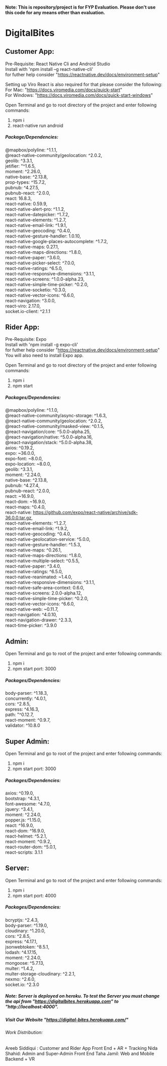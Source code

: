 #### Note: This is repository/project is for FYP Evaluation. Please don't use this code for any means other than evaluation.

# DigitalBites

## Customer App:

Pre-Requisite: React Native Cli and Android Studio\
Install with 'npm install –g react-native-cli'\
for futher help consider "https://reactnative.dev/docs/environment-setup"

Setting up Viro React is also required for that please consider the following:\
For Mac: "https://docs.viromedia.com/docs/quick-start" \
For Windows: "https://docs.viromedia.com/docs/quick-start-windows"

Open Terminal and go to root directory of the project and enter following commands:
1. npm i
2. react-native run android

##### Package/Dependencies:
@mapbox/polyline: ^1.1.1,\
@react-native-community/geolocation: ^2.0.2,\
geolib: ^3.3.1,\
jetifier: "^1.6.5,\
moment: ^2.26.0,\
native-base: ^2.13.8,\
prop-types: ^15.7.2,\
pubnub: ^4.27.5,\
pubnub-react: ^2.0.0,\
react: 16.8.3,\
react-native: 0.59.9,\
react-native-alert-pro: ^1.1.2,\
react-native-datepicker: ^1.7.2,\
react-native-elements: ^1.2.7,\
react-native-email-link: ^1.9.1,\
react-native-geocoding: ^0.4.0,\
react-native-gesture-handler: 1.0.10,\
react-native-google-places-autocomplete: ^1.7.2,\
react-native-maps: 0.27.1,\
react-native-maps-directions: ^1.8.0,\
react-native-paper: ^3.6.0,\
react-native-picker-select: ^7.0.0,\
react-native-ratings: ^6.5.0,\
react-native-responsive-dimensions: ^3.1.1,\
react-native-screens: ^1.0.0-alpha.23,\
react-native-simple-time-picker: ^0.2.0,\
react-native-socketio: ^0.3.0,\
react-native-vector-icons: ^6.6.0,\
react-navigation: ^3.0.0,\
react-viro: 2.17.0,\
socket.io-client: ^2.1.1


## Rider App:

Pre-Requisite: Expo\
Install with 'npm install -g expo-cli'\
for futher help consider "https://reactnative.dev/docs/environment-setup" \
You will also need to install Expo app.

Open Terminal and go to root directory of the project and enter following commands:
1. npm i
2. npm start

##### Packages/Dependencies:
@mapbox/polyline: ^1.1.0,\
@react-native-community/async-storage: ^1.6.3,\
@react-native-community/geolocation: ^2.0.2,\
@react-native-community/masked-view: ^0.1.5,\
@react-navigation/core: ^5.0.0-alpha.25,\
@react-navigation/native: ^5.0.0-alpha.16,\
@react-navigation/stack: ^5.0.0-alpha.38,\
axios: ^0.19.2,\
expo: ~36.0.0,\
expo-font: ~8.0.0,\
expo-location: ~8.0.0,\
geolib: ^3.3.1,\
moment: ^2.24.0,\
native-base: ^2.13.8,\
pubnub: ^4.27.4,\
pubnub-react: ^2.0.0,\
react: ~16.9.0,\
react-dom: ~16.9.0,\
react-maps: ^0.4.0,\
react-native: https://github.com/expo/react-native/archive/sdk-36.0.0.tar.gz, \
react-native-elements: ^1.2.7,\
react-native-email-link: ^1.9.2,\
react-native-geocoding: ^0.4.0,\
react-native-geolocation-service: ^5.0.0,\
react-native-gesture-handler: ^1.5.3,\
react-native-maps: ^0.26.1,\
react-native-maps-directions: ^1.8.0,\
react-native-multiple-select: ^0.5.5,\
react-native-paper: ^3.4.0,\
react-native-ratings: ^6.5.0,\
react-native-reanimated: ~1.4.0,\
react-native-responsive-dimensions: ^3.1.1,\
react-native-safe-area-context: 0.6.0,\
react-native-screens: 2.0.0-alpha.12,\
react-native-simple-time-picker: ^0.2.0,\
react-native-vector-icons: ^6.6.0,\
react-native-web: ~0.11.7,\
react-navigation: ^4.0.10,\
react-navigation-drawer: ^2.3.3,\
react-time-picker: ^3.9.0


## Admin:

Open Terminal and go to root of the project and enter following commands:
1. npm i
2. npm start
port: 3000

##### Packages/Dependencies:
body-parser: ^1.18.3,\
concurrently: ^4.0.1,\
cors: ^2.8.5,\
express: ^4.16.3,\
path: "^0.12.7,\
react-moment: ^0.9.7,\
validator: ^10.8.0


## Super Admin:

Open Terminal and go to root of the project and enter following commands:
1. npm i
2. npm start
port: 3000

##### Packages/Dependencies:
axios: ^0.19.0,\
bootstrap: ^4.3.1,\
font-awesome: ^4.7.0,\
jquery: ^3.4.1,\
moment: ^2.24.0,\
popper.js: ^1.15.0,\
react: ^16.9.0,\
react-dom: ^16.9.0,\
react-helmet: ^5.2.1,\
react-moment: ^0.9.2,\
react-router-dom: ^5.0.1,\
react-scripts: 3.1.1


## Server:

Open Terminal and go to root of the project and enter following commands:
1. npm i
2. npm start
port: 4000

##### Packages/Dependencies:
bcryptjs: ^2.4.3,\
body-parser: ^1.19.0,\
cloudinary: ^1.20.0,\
cors: ^2.8.5,\
express: ^4.17.1,\
jsonwebtoken: ^8.5.1,\
lodash: ^4.17.15,\
moment: ^2.24.0,\
mongoose: ^5.7.13,\
multer: ^1.4.2,\
multer-storage-cloudinary: ^2.2.1,\
nexmo: ^2.6.0,\
socket.io: ^2.3.0


##### Note: Server is deployed on heroku. To test the Server you must change the api from "https://digitalbites.herokuapp.com" to "http://localhost:4000".

##### Visit Our Website "https://digital-bites.herokuapp.com/"

###### Work Distribution:
Areeb Siddiqui : Customer and Rider App Front End + AR + Tracking
Nida Shahid: Admin and Super-Admin Front End
Taha Jamil: Web and Mobile Backend + VR
